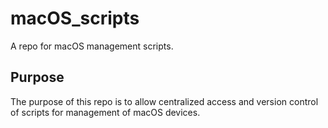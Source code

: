 macOS_scripts
===========
A repo for macOS management scripts. 

Purpose
-------
The purpose of this repo is to allow centralized access and version control of scripts for management of macOS devices.

